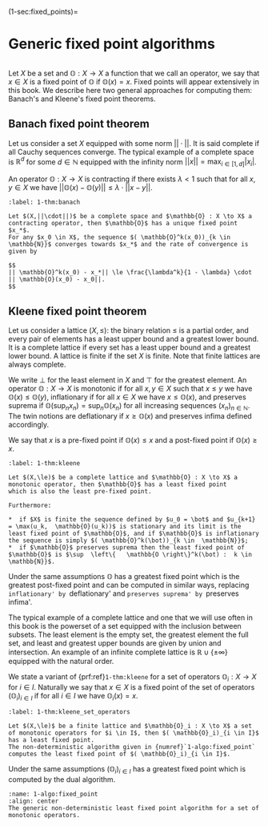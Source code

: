 (1-sec:fixed_points)=
# Generic fixed point algorithms

```{math}

```

Let $X$ be a set and $\mathbb{O} : X \to X$ a function that we call an operator, we say that $x \in X$ is a fixed point of $\mathbb{O}$ if $\mathbb{O}(x) = x$.
Fixed points will appear extensively in this book. 
We describe here two general approaches for computing them: Banach's and Kleene's fixed point theorems.

## Banach fixed point theorem

Let us consider a set $X$ equipped with some norm $||\cdot||$.
It is said complete if all Cauchy sequences converge.
The typical example of a complete space is $\mathbb{R}^d$ for some $d \in  \mathbb{N}$ equipped with the infinity norm $||x|| = \max_{i \in [1,d]} |x_i|$.

An operator $\mathbb{O} : X \to X$ is contracting if there exists $\lambda < 1$ such that for all $x,y \in X$ we have
$|| \mathbb{O}(x) -  \mathbb{O}(y)|| \le \lambda \cdot ||x - y||$.

````{prf:theorem} Banach fixed point theorem
:label: 1-thm:banach

Let $(X,||\cdot||)$ be a complete space and $\mathbb{O} : X \to X$ a contracting operator, then $\mathbb{O}$ has a unique fixed point $x_*$.
For any $x_0 \in X$, the sequence $( \mathbb{O}^k(x_0))_{k \in  \mathbb{N}}$ converges towards $x_*$ and the rate of convergence is given by

$$
|| \mathbb{O}^k(x_0) - x_*|| \le \frac{\lambda^k}{1 - \lambda} \cdot || \mathbb{O}(x_0) - x_0||.
$$

````

## Kleene fixed point theorem

Let us consider a lattice $(X,\le)$: the binary relation $\le$ is a partial order, and every pair of elements has a least upper bound and a greatest lower bound. It is a complete lattice if every set has a least upper bound and a greatest lower bound.
A lattice is finite if the set $X$ is finite.
Note that finite lattices are always complete.

We write $\bot$ for the least element in $X$ and $\top$ for the greatest element.
An operator $\mathbb{O} : X \to X$ is monotonic if for all $x,y \in X$ such that $x \le y$ we have $\mathbb{O}(x) \le  \mathbb{O}(y)$,
inflationary if for all $x \in X$ we have $x \le  \mathbb{O}(x)$,
and preserves suprema if $\mathbb{O}(\sup_n x_n) = \sup_n  \mathbb{O}(x_n)$ for all increasing sequences $(x_n)_{n \in  \mathbb{N}}$.
The twin notions are deflationary if $x \ge  \mathbb{O}(x)$ and preserves infima defined accordingly.

We say that $x$ is a pre-fixed point if $\mathbb{O}(x) \le x$ and a post-fixed point if $\mathbb{O}(x) \ge x$.

````{prf:theorem} Kleene fixed point theorem
:label: 1-thm:kleene

Let $(X,\le)$ be a complete lattice and $\mathbb{O} : X \to X$ a monotonic operator, then $\mathbb{O}$ has a least fixed point
which is also the least pre-fixed point.

Furthermore:

*  if $X$ is finite the sequence defined by $u_0 = \bot$ and $u_{k+1} = \max(u_k,  \mathbb{O}(u_k))$ is stationary and its limit is the least fixed point of $\mathbb{O}$, and if $\mathbb{O}$ is inflationary the sequence is simply $( \mathbb{O}^k(\bot))_{k \in  \mathbb{N}}$;
*  if $\mathbb{O}$ preserves suprema then the least fixed point of $\mathbb{O}$ is $\sup  \left\{   \mathbb{O \right\}^k(\bot) :  k \in  \mathbb{N}}$.

````

Under the same assumptions $\mathbb{O}$ has a greatest fixed point which is the greatest post-fixed point and can be computed in similar ways,
replacing `inflationary' by `deflationary' and `preserves suprema' by `preserves infima'.

The typical example of a complete lattice and one that we will use often in this book is the powerset of a set equipped with the inclusion between subsets. The least element is the empty set, the greatest element the full set, and least and greatest upper bounds are given by union and intersection.
An example of an infinite complete lattice is $\mathbb{R} \cup  \left\{ \pm \infty \right\}$ equipped with the natural order.

We state a variant of {prf:ref}`1-thm:kleene` for a set of operators $\mathbb{O}_i : X \to X$ for $i \in I$.
Naturally we say that $x \in X$ is a fixed point of the set of operators $( \mathbb{O}_i)_{i \in I}$ if for all $i \in I$ we have $\mathbb{O}_i(x) = x$.

````{prf:theorem} Kleene fixed point theorem for a finite lattice and a set of operators
:label: 1-thm:kleene_set_operators

Let $(X,\le)$ be a finite lattice and $\mathbb{O}_i : X \to X$ a set of monotonic operators for $i \in I$, then $( \mathbb{O}_i)_{i \in I}$ has a least fixed point.
The non-deterministic algorithm given in {numref}`1-algo:fixed_point` computes the least fixed point of $( \mathbb{O}_i)_{i \in I}$.

````

Under the same assumptions $( \mathbb{O}_i)_{i \in I}$ has a greatest fixed point which is computed by the dual algorithm.

```{figure} ./../FigAndAlgos/1-algo:fixed_point.png
:name: 1-algo:fixed_point
:align: center
The generic non-deterministic least fixed point algorithm for a set of monotonic operators.
```


